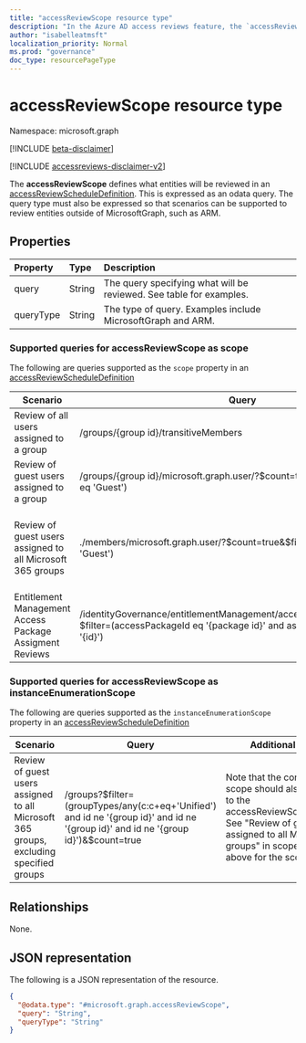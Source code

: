```yaml
---
title: "accessReviewScope resource type"
description: "In the Azure AD access reviews feature, the `accessReviewScope` represents what entities will be reviewed in an access review.  "
author: "isabelleatmsft"
localization_priority: Normal
ms.prod: "governance"
doc_type: resourcePageType
---
```


# accessReviewScope resource type

Namespace: microsoft.graph

[!INCLUDE [beta-disclaimer](../../includes/beta-disclaimer.md)]

[!INCLUDE [accessreviews-disclaimer-v2](../../includes/accessreviews-disclaimer-v2.md)]

The **accessReviewScope** defines what entities will be reviewed in an [accessReviewScheduleDefinition](accessreviewscheduledefinition.md). This is expressed as an odata query. The query type must also be expressed so that scenarios can be supported to review entities outside of MicrosoftGraph, such as ARM.

## Properties
| Property   | Type  | Description |
| :-------------------------| :---------- | :---------- |
| query |String  | The query specifying what will be reviewed. See table for examples. |
|queryType  |String | The type of query. Examples include MicrosoftGraph and ARM. |

### Supported queries for accessReviewScope as scope
The following are queries supported as the `scope` property in an [accessReviewScheduleDefinition](accessreviewscheduledefinition.md)

|Scenario| Query | Additional Comments |
|--|--|-- |
| Review of all users assigned to a group | /groups/{group id}/transitiveMembers ||
| Review of guest users assigned to a group | /groups/{group id}/microsoft.graph.user/?$count=true&$filter=(userType eq 'Guest') ||
| Review of guest users assigned to all Microsoft 365 groups | ./members/microsoft.graph.user/?$count=true&$filter=(userType eq 'Guest') | Note that the corresponding instanceEnumerationScope should also be passed in to the accessReviewScheduleDefinition. See table below for instanceEnumerationScope query. |
| Entitlement Management Access Package Assigment Reviews | /identityGovernance/entitlementManagement/accessPackageAssignments?$filter=(accessPackageId eq '{package id}' and assignmentPolicyId eq '{id}')| Note that only READ is supported for Access Package Assignment Reviews|

### Supported queries for accessReviewScope as instanceEnumerationScope
The following are queries supported as the `instanceEnumerationScope` property in an [accessReviewScheduleDefinition](accessreviewscheduledefinition.md)

|Scenario| Query | Additional Comments |
|--|--|--|
| Review of guest users assigned to all Microsoft 365 groups, excluding specified groups | /groups?$filter=(groupTypes/any(c:c+eq+'Unified') and id ne '{group id}' and id ne '{group id}' and id ne '{group id}')&$count=true | Note that the corresponding scope should also be passed in to the accessReviewScheduleDefinition. See "Review of guest users assigned to all Microsoft 365 groups" in scope property table above for the scope query. |

## Relationships
None.

## JSON representation
The following is a JSON representation of the resource.
<!-- {
  "blockType": "resource",
  "@odata.type": "microsoft.graph.accessReviewScope"
}
-->
``` json
{
  "@odata.type": "#microsoft.graph.accessReviewScope",
  "query": "String",
  "queryType": "String"
}
```

<!--
{
  "type": "#page.annotation",
  "description": "accessReviewScope resource",
  "keywords": "",
  "section": "documentation",
  "tocPath": "",
  "suppressions": []
}
-->
